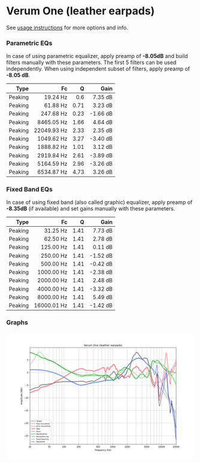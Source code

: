 # Verum One (leather earpads)
See [usage instructions](https://github.com/jaakkopasanen/AutoEq#usage) for more options and info.

### Parametric EQs
In case of using parametric equalizer, apply preamp of **-8.05dB** and build filters manually
with these parameters. The first 5 filters can be used independently.
When using independent subset of filters, apply preamp of **-8.05 dB**.

| Type    | Fc          |    Q | Gain     |
|--------:|------------:|-----:|---------:|
| Peaking | 19.24 Hz    | 0.6  | 7.35 dB  |
| Peaking | 61.88 Hz    | 0.71 | 3.23 dB  |
| Peaking | 247.68 Hz   | 0.23 | -1.66 dB |
| Peaking | 8465.05 Hz  | 1.66 | 4.64 dB  |
| Peaking | 22049.93 Hz | 2.33 | 2.35 dB  |
| Peaking | 1049.62 Hz  | 3.27 | -3.40 dB |
| Peaking | 1888.82 Hz  | 1.01 | 3.12 dB  |
| Peaking | 2919.84 Hz  | 2.61 | -3.89 dB |
| Peaking | 5164.59 Hz  | 2.96 | -3.26 dB |
| Peaking | 6534.87 Hz  | 4.73 | 3.26 dB  |

### Fixed Band EQs
In case of using fixed band (also called graphic) equalizer, apply preamp of **-8.35dB**
(if available) and set gains manually with these parameters.

| Type    | Fc          |    Q | Gain     |
|--------:|------------:|-----:|---------:|
| Peaking | 31.25 Hz    | 1.41 | 7.73 dB  |
| Peaking | 62.50 Hz    | 1.41 | 2.78 dB  |
| Peaking | 125.00 Hz   | 1.41 | 0.11 dB  |
| Peaking | 250.00 Hz   | 1.41 | -1.52 dB |
| Peaking | 500.00 Hz   | 1.41 | -0.42 dB |
| Peaking | 1000.00 Hz  | 1.41 | -2.38 dB |
| Peaking | 2000.00 Hz  | 1.41 | 2.48 dB  |
| Peaking | 4000.00 Hz  | 1.41 | -3.32 dB |
| Peaking | 8000.00 Hz  | 1.41 | 5.49 dB  |
| Peaking | 16000.01 Hz | 1.41 | -1.42 dB |

### Graphs
![](./Verum%20One%20(leather%20earpads).png)